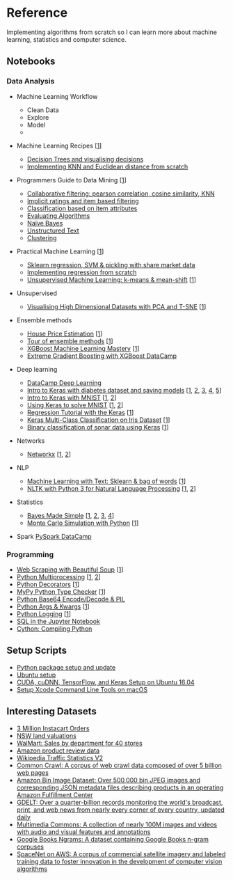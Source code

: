 # Reference
Implementing algorithms from scratch so I can learn more about machine learning, statistics and computer science.

## Notebooks

### Data Analysis
- Machine Learning Workflow
    - Clean Data
    - Explore
    - Model
    - 
    
    
    
    
    
    
    
- Machine Learning Recipes [[1](https://www.youtube.com/playlist?list=PLOU2XLYxmsIIuiBfYad6rFYQU_jL2ryal)]
    - [Decision Trees and visualising decisions](notebooks/recipes/ml_recipes_1.ipynb)
    - [Implementing KNN and Euclidean distance from scratch](notebooks/recipes/ml_recipes_2.ipynb)


- Programmers Guide to Data Mining [[1](http://guidetodatamining.com/)]
    - [Collaborative filtering: pearson correlation, cosine similarity, KNN](notebooks/programmers_guide/programmers_guide_1.ipynb)
    - [Implicit ratings and item based filtering](notebooks/programmers_guide/programmers_guide_2.ipynb)
    - [Classification based on item attributes](notebooks/programmers_guide/programmers_guide_3.ipynb)
    - [Evaluating Algorithms](notebooks/programmers_guide/programmers_guide_4.ipynb)
    - [Naïve Bayes](notebooks/programmers_guide/programmers_guide_5.ipynb)
    - [Unstructured Text](notebooks/programmers_guide/programmers_guide_6.ipynb)
    - [Clustering](notebooks/programmers_guide/programmers_guide_7.ipynb)


- Practical Machine Learning [[1](https://www.youtube.com/playlist?list=PLQVvvaa0QuDfKTOs3Keq_kaG2P55YRn5v)]
    - [Sklearn regression, SVM & pickling with share market data](notebooks/practical_ml/practical_ml_1.ipynb)
    - [Implementing regression from scratch](notebooks/practical_ml/practical_ml_2.ipynb)
    - [Unsupervised Machine Learning: k-means & mean-shift](notebooks/practical_ml/unsupervised_ml.ipynb) [[1](https://pythonprogramming.net/flat-clustering-machine-learning-python-scikit-learn/)]

- Unsupervised
    - [Visualising High Dimensional Datasets with PCA and T-SNE](notebooks/unsupervised/visualising-high-dim-datasets-pca-tsne.ipynb) [[1](https://medium.com/@luckylwk/visualising-high-dimensional-datasets-using-pca-and-t-sne-in-python-8ef87e7915b)]

- Ensemble methods
    - [House Price Estimation](notebooks/ensemble/house_price_estimation.ipynb) [[1](https://medium.com/@ageitgey/machine-learning-is-fun-80ea3ec3c471)]
    - [Tour of ensemble methods](notebooks/ensemble/intro_ensemble.ipynb) [[1](https://machinelearningmastery.com/)]
    - [XGBoost Machine Learning Mastery](notebooks/ensemble/intro_xgboost.ipynb) [[1](https://machinelearningmastery.com/)]
    - [Extreme Gradient Boosting with XGBoost DataCamp](notebooks/ensemble/extreme_xgboost.ipynb)

- Deep learning
    - [DataCamp Deep Learning](notebooks/deep_learning/deeplearning-datacamp.ipynb)
    - [Intro to Keras with diabetes dataset and saving models](notebooks/deep_learning/keras_intro.ipynb) [[1](http://machinelearningmastery.com/introduction-python-deep-learning-library-keras/), [2](http://machinelearningmastery.com/tutorial-first-neural-network-python-keras/), [3](http://machinelearningmastery.com/save-load-keras-deep-learning-models/), [4](http://machinelearningmastery.com/5-step-life-cycle-neural-network-models-keras/), [5](http://machinelearningmastery.com/build-multi-layer-perceptron-neural-network-models-keras/)]
    - [Intro to Keras with MNIST](/notebooks/deep_learning/intro_keras_mnist.ipynb) [[1](https://elitedatascience.com/keras-tutorial-deep-learning-in-python), [2](http://www.pyimagesearch.com/2016/08/01/lenet-convolutional-neural-network-in-python/)]
    - [Using Keras to solve MNIST](/notebooks/deep_learning/keras_solve_mnist.ipynb) [[1](http://machinelearningmastery.com/handwritten-digit-recognition-using-convolutional-neural-networks-python-keras/), [2](http://machinelearningmastery.com/dropout-regularization-deep-learning-models-keras/)]
    - [Regression Tutorial with the Keras](/notebooks/deep_learning/keras_regression_tutorial.ipynb) [[1](http://machinelearningmastery.com/regression-tutorial-keras-deep-learning-library-python/)]
    - [Keras Multi-Class Classification on Iris Dataset](/notebooks/deep_learning/keras_iris_tutorial.ipynb) [[1](http://machinelearningmastery.com/multi-class-classification-tutorial-keras-deep-learning-library/)]
    - [Binary classification of sonar data using Keras](/notebooks/deep_learning/binary_classification_keras_sonar.ipynb) [[1](http://machinelearningmastery.com/binary-classification-tutorial-with-the-keras-deep-learning-library/)]


- Networks
    - [Networkx](notebooks/networks/intro_networks.ipynb) [[1](), [2]()]


- NLP
    - [Machine Learning with Text: Sklearn & bag of words](notebooks/nlp/ml_text.ipynb) [[1](https://www.youtube.com/watch?v=vTaxdJ6VYWE)]
    - [NLTK with Python 3 for Natural Language Processing](notebooks/nlp/natural_language.ipynb) [[1](https://www.youtube.com/playlist?list=PLQVvvaa0QuDf2JswnfiGkliBInZnIC4HL), [2](https://www.youtube.com/watch?v=itKNpCPHq3I)]


- Statistics
    - [Bayes Made Simple](notebooks/statistics/bayes_simple.ipynb) [[1](https://www.youtube.com/watch?v=6GV5bTCLC8g), [2](http://greenteapress.com/wp/think-bayes/), [3](https://www.analyticsvidhya.com/blog/2016/06/bayesian-statistics-beginners-simple-english/), [4](https://www.springboard.com/blog/probability-bayes-theorem-data-science/)]
    - [Monte Carlo Simulation with Python](notebooks/statistics/monte_carlo_intro.ipynb) [[1](https://www.youtube.com/playlist?list=PLQVvvaa0QuDdhOnp-FnVStDsALpYk2hk0)]

- Spark
    [PySpark DataCamp](notebooks/spark/datacamp-spark.ipynb)


### Programming
- [Web Scraping with Beautiful Soup](notebooks/programming/beautiful_soup.ipynb) [[1](https://www.dataquest.io/blog/web-scraping-tutorial-python/)]
- [Python Multiprocessing](notebooks/programming/py_multiprocess.ipynb) [[1](https://youtu.be/oEYDqQ1pq9o), [2](https://youtu.be/kUKOEuPJXGc)]
- [Python Decorators](notebooks/programming/py_decorators.ipynb) [[1](https://www.youtube.com/watch?v=rPCeCPT-f28&list=LLuei0qkBoeOass8xV_cOrqQ&index=1)]
- [MyPy Python Type Checker](notebooks/programming/my_py.ipynb) [[1](http://mypy-lang.org/)]
- [Python Base64 Encode/Decode & PIL](notebooks/programming/py_base64.ipynb)
- [Python Args & Kwargs](notebooks/programming/args_kwargs.ipynb) [[1](https://youtu.be/gZB_ENJD34E)]
- [Python Logging](notebooks/programming/python_logging.ipynb) [[1](https://youtu.be/-RcDmGNSuvU)]
- [SQL in the Jupyter Notebook](notebooks/programming/ipython_sql.ipynb)
- [Cython: Compiling Python](notebooks/programming/cy_py.ipynb)

## Setup Scripts
- [Python package setup and update](setup/python_setup.md)
- [Ubuntu setup](setup/ubuntu_setup.md)
- [CUDA, cuDNN, TensorFlow, and Keras Setup on Ubuntu 16.04](setup/cuda_tf_setup.md)
- [Setup Xcode Command Line Tools on macOS](setup/xcode_command_line.md)

## Interesting Datasets
- [3 Million Instacart Orders](https://tech.instacart.com/3-million-instacart-orders-open-sourced-d40d29ead6f2)
- [NSW land valuations](http://www.valuergeneral.nsw.gov.au/land_value_summaries/lv.php)
- [WalMart: Sales by department for 40 stores](https://www.kaggle.com/c/walmart-recruiting-store-sales-forecasting)
- [Amazon product review data](http://jmcauley.ucsd.edu/data/amazon/)
- [Wikipedia Traffic Statistics V2](https://aws.amazon.com/datasets/wikipedia-traffic-statistics-v2/)
- [Common Crawl: A corpus of web crawl data composed of over 5 billion web pages](https://aws.amazon.com/public-datasets/common-crawl/)
- [Amazon Bin Image Dataset: Over 500,000 bin JPEG images and corresponding JSON metadata files describing products in an operating Amazon Fulfillment Center](https://aws.amazon.com/public-datasets/amazon-bin-images/)
- [GDELT: Over a quarter-billion records monitoring the world's broadcast, print, and web news from nearly every corner of every country, updated daily](https://aws.amazon.com/public-datasets/gdelt/)
- [Multimedia Commons: A collection of nearly 100M images and videos with audio and visual features and annotations](https://aws.amazon.com/public-datasets/multimedia-commons/)
- [Google Books Ngrams: A dataset containing Google Books n-gram corpuses](https://aws.amazon.com/datasets/google-books-ngrams/)
- [SpaceNet on AWS: A corpus of commercial satellite imagery and labeled training data to foster innovation in the development of computer vision algorithms](https://aws.amazon.com/public-datasets/spacenet/)